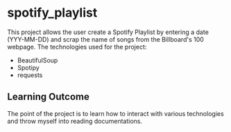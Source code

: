 # spotify_playlist

This project allows the user create a Spotify Playlist by entering a date (YYY-MM-DD) and scrap the name of songs from the Billboard's 100 webpage.
The technologies used for the project:
- BeautifulSoup
- Spotipy
- requests

## Learning Outcome
The point of the project is to learn how to interact with various technologies and throw myself into reading documentations. 
